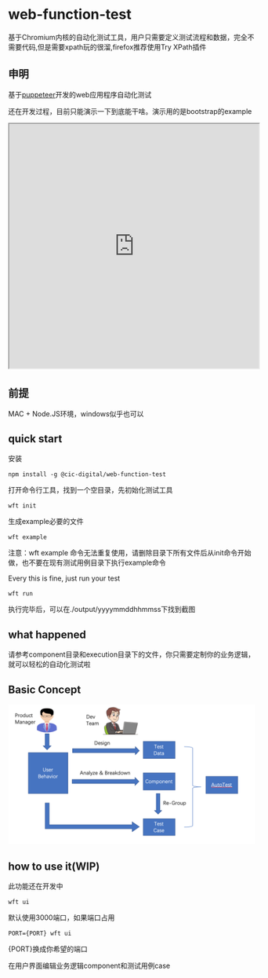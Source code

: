 # web-function-test

基于Chromium内核的自动化测试工具，用户只需要定义测试流程和数据，完全不需要代码,但是需要xpath玩的很溜,firefox推荐使用Try XPath插件

##  申明
基于[puppeteer](https://github.com/GoogleChrome/puppeteer)开发的web应用程序自动化测试

还在开发过程，目前只能演示一下到底能干啥。演示用的是bootstrap的example

<iframe height=498 width=510 src='http://file.chinacic-next.com/demo.mov'></iframe>


## 前提
MAC + Node.JS环境，windows似乎也可以

## quick start

安装
```
npm install -g @cic-digital/web-function-test
```

打开命令行工具，找到一个空目录，先初始化测试工具
```
wft init
```

生成example必要的文件
```
wft example
```

注意：wft example 命令无法重复使用，请删除目录下所有文件后从init命令开始做，也不要在现有测试用例目录下执行example命令

Every this is fine, just run your test
```
wft run
```
执行完毕后，可以在./output/yyyymmddhhmmss下找到截图

## what happened

请参考component目录和execution目录下的文件，你只需要定制你的业务逻辑，就可以轻松的自动化测试啦

##  Basic Concept
![avatar](basicconcept.png)

## how to use it(WIP)
此功能还在开发中
```
wft ui
```

默认使用3000端口，如果端口占用
```
PORT={PORT} wft ui
```
{PORT}换成你希望的端口

在用户界面编辑业务逻辑component和测试用例case
